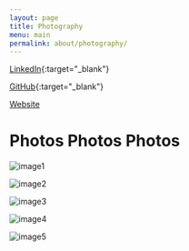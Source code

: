 ```yaml
---
layout: page
title: Photography
menu: main
permalink: about/photography/
---
```




[LinkedIn](https://linkedin.com/in/bernard-chong){:target="_blank"}

[GitHub](https://github.com/berniewernie){:target="_blank"}

[Website](index.markdown)




# Photos Photos Photos
![image1](\pages\photography\assets\photos\untitled-1.jpg)

![image2](\pages\photography\assets\photos\untitled-2.jpg)

![image3](\pages\photography\assets\photos\untitled-3.jpg)

![image4](\pages\photography\assets\photos\untitled-4.jpg)

![image5](\pages\photography\assets\photos\untitled-5.jpg)

